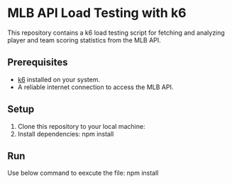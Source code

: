 # MLB API Load Testing with k6

This repository contains a k6 load testing script for fetching and analyzing player and team scoring statistics from the MLB API.

## Prerequisites

- [k6](https://k6.io/) installed on your system.
- A reliable internet connection to access the MLB API.

## Setup

1. Clone this repository to your local machine:
2. Install dependencies: npm install

## Run
Use below command to eexcute the file:
	npm install
  